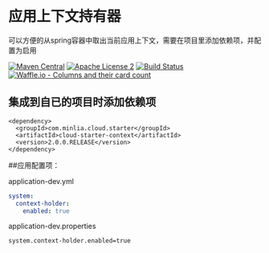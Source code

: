 # 应用上下文持有器  

可以方便的从spring容器中取出当前应用上下文，需要在项目里添加依赖项，并配置为启用  

[![Maven Central](https://maven-badges.herokuapp.com/maven-central/com.minlia.cloud.starter/cloud-starter-context/badge.svg?style=plastic)](https://maven-badges.herokuapp.com/maven-central/com.minlia.cloud.starter/cloud-starter-context/) 
[![Apache License 2](https://img.shields.io/badge/license-ASF2-blue.svg)](https://www.apache.org/licenses/LICENSE-2.0.txt) 
[![Build Status](https://travis-ci.org/minlia-projects/cloud-starter-context.svg?branch=master)](https://travis-ci.org/minlia-projects/cloud-starter-context)
[![Waffle.io - Columns and their card count](https://badge.waffle.io/minlia-projects/cloud-starter-context.svg?columns=all)](https://waffle.io/minlia-projects/cloud-starter-context)

## 集成到自已的项目时添加依赖项  

```pom
<dependency>
  <groupId>com.minlia.cloud.starter</groupId>
  <artifactId>cloud-starter-context</artifactId>
  <version>2.0.0.RELEASE</version>
</dependency>
```

##应用配置项：

application-dev.yml
```yaml
system:
  context-holder:
    enabled: true
```

application-dev.properties

```properties
system.context-holder.enabled=true
```


